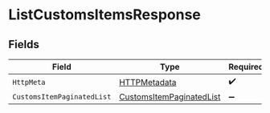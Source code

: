 # ListCustomsItemsResponse


## Fields

| Field                                                                           | Type                                                                            | Required                                                                        | Description                                                                     |
| ------------------------------------------------------------------------------- | ------------------------------------------------------------------------------- | ------------------------------------------------------------------------------- | ------------------------------------------------------------------------------- |
| `HttpMeta`                                                                      | [HTTPMetadata](../../Models/Components/HTTPMetadata.md)                         | :heavy_check_mark:                                                              | N/A                                                                             |
| `CustomsItemPaginatedList`                                                      | [CustomsItemPaginatedList](../../Models/Components/CustomsItemPaginatedList.md) | :heavy_minus_sign:                                                              | N/A                                                                             |